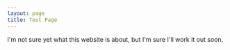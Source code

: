 ```yaml
---
layout: page
title: Test Page
---
```


I'm not sure yet what this website is about, but I'm sure I'll work it out soon.

